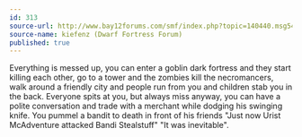 ```yaml
---
id: 313
source-url: http://www.bay12forums.com/smf/index.php?topic=140440.msg5465628#msg5465628
source-name: kiefenz (Dwarf Fortress Forum)
published: true
---
```


<p>Everything is messed up, you can enter a goblin dark fortress and they start killing each other, go to a tower and the zombies kill the necromancers, walk around a friendly city and people run from you and children stab you in the back. Everyone spits at you, but always miss anyway, you can have a polite conversation and trade with a merchant while dodging his swinging knife. You pummel a bandit to death in front of his friends "Just now Urist McAdventure attacked Bandi Stealstuff" "It was inevitable".</p>


